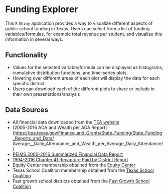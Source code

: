 Funding Explorer
=====

This `R` `Shiny` application provides a way to visualize different aspects of public school funding in Texas. Users can select from a list of funding variables/formulas, for example total revenue per student, and visualize this information in several ways. 


Functionality
------
* Values for the selected variable/formula can be displayed as histograms, cumulative distribution functions, and time-series plots.
* Hovering over different areas of each plot will display the data for each specific district
* Users can download each of the different plots to share or include in their own presentations/analysis

Data Sources
------

* All financial data downloaded from the [TEA website](http://tea.texas.gov/Reports_and_Data/)
* [2005-2016 ADA and Wealth per ADA Report](https://tea.texas.gov/Finance_and_Grants/State_Funding/State_Funding_Reports_and_Data/		Average__Daily_Attendance_and_Wealth_per_Average_Daily_Attendance/)
* [PEIMS 2000-2016 Summarized Financial Data Report](https://tea.texas.gov/Finance_and_Grants/State_Funding/State_Funding_Reports_and_Data/PEIMS__Financial_Data_Downloads/)
* [1994-2016 Chapter 41 Recapture Paid by District Report](https://tea.texas.gov/WorkArea/DownloadAsset.aspx?id=51539610452)
* Equity Center membership obtained from the [Equity Center](http://equitycenter.org/membership/equity-center-members/)
* Texas School Coalition membership obtained from the [Texas School Coalition](http://www.txsc.org/membership/)
* Fast growth school districts obtained from the [Fast Growth School Coalition](http://fastgrowthtexas.org/member-districts/)
